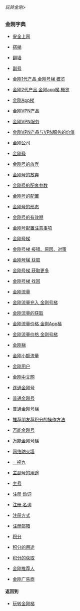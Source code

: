 ###### 玩转金刚>
### 金刚字典

- [安全上网](https://github.com/a2zitpro/web/blob/master/LadderFree/kkDictionary/ValueOfKKProducts&KKServices.md)
- [搭梯](https://github.com/a2zitpro/web/blob/master/LadderFree/kkDictionary/LadderReady.md)
- [翻墙](https://github.com/a2zitpro/web/blob/master/LadderFree/kkDictionary/OverTheWall.md)
- [副号](https://github.com/a2zitpro/web/blob/master/LadderFree/kkDictionary/KKIDAuxiliary.md)
- [金刚1代产品 金刚号梯 概览](https://github.com/a2zitpro/web/blob/master/LadderFree/kkDictionary/kkG1Overview.md)
- [金刚2代产品 金刚app梯 概览](https://github.com/a2zitpro/web/blob/master/LadderFree/kkDictionary/kkG2Overview.md)
- [金刚App梯](https://github.com/a2zitpro/web/blob/master/LadderFree/kkDictionary/KKLadderAPP.md)
- [金刚VPN产品](https://github.com/a2zitpro/web/blob/master/LadderFree/A.md)
- [金刚VPN服务](https://github.com/a2zitpro/web/blob/master/LadderFree/kkDictionary/KKServices.md)
- [金刚VPN产品与VPN服务的价值](https://github.com/a2zitpro/web/blob/master/LadderFree/kkDictionary/ValueOfKKProducts&KKServices.md)
- [金刚公司](https://github.com/a2zitpro/web/blob/master/LadderFree/kkDictionary/Atozitpro.md)
- [金刚号](https://github.com/a2zitpro/web/blob/master/LadderFree/kkDictionary/KKID.md)
- [金刚号的放弃](https://github.com/a2zitpro/web/blob/master/LadderFree/kkDictionary/kkid.md)
- [金刚号的放弃](https://github.com/a2zitpro/web/blob/master/LadderFree/kkDictionary/onefornine.md)
- [金刚号的配套参数](https://github.com/a2zitpro/web/blob/master/LadderFree/kkDictionary/KKIDsParameters.md)
- [金刚号的配置](https://github.com/a2zitpro/web/blob/master/LadderFree/kkDictionary/.md)
- [金刚号的形态](https://github.com/a2zitpro/web/blob/master/LadderFree/kkDictionary/.md)
- [金刚号的有效期](https://github.com/a2zitpro/web/blob/master/LadderFree/kkDictionary/.md)
- [金刚号配置注意事项](https://github.com/a2zitpro/web/blob/master/LadderFree/kkDictionary/ConsiderationsWhileConfigureKKID.md)
- [金刚号梯](https://github.com/a2zitpro/web/blob/master/LadderFree/kkDictionary/KKLadderKKID.md)
- [金刚号梯 报错、原因、对策](https://github.com/a2zitpro/web/blob/master/LadderFree/kkDictionary/KKLadderKKIDErroMessage.md)
- [金刚号梯 获取](https://github.com/a2zitpro/web/blob/master/LadderFree/kkDictionary/KKLadderKKIDGet.md)
- [金刚号梯 获取更多](https://github.com/a2zitpro/web/blob/master/LadderFree/kkDictionary/KKLadderKKIDGetMore.md)

- [金刚号梯 找回](https://github.com/a2zitpro/web/blob/master/LadderFree/kkDictionary/KKLadderKKIDGetBack.md)

- [金刚流量](https://github.com/a2zitpro/web/blob/master/LadderFree/kkDictionary/KKDataTraffic.md)
- [金刚流量充入 金刚号梯](https://github.com/a2zitpro/web/blob/master/LadderFree/kkDictionary/KKDataTrafficChargeForKKLadderKKID.md)
- [金刚流量的获取](https://github.com/a2zitpro/web/blob/master/LadderFree/kkDictionary/onefornine.md)
- [金刚流量价格 金刚App梯](https://github.com/a2zitpro/web/blob/master/LadderFree/kkDictionary/onefornine.md)
- [金刚流量价格 金刚号梯](https://github.com/a2zitpro/web/blob/master/LadderFree/kkDictionary/KKDatatrafficPriceOfLadderKKID.md)

- [金刚梯](https://github.com/a2zitpro/web/blob/master/LadderFree/kkDictionary/KKLadder.md)

- [金刚小额流量](https://github.com/a2zitpro/web/blob/master/LadderFree/kkDictionary/KKDataTrafficSmallAmount.md)

- [金刚用户](https://github.com/a2zitpro/web/blob/master/LadderFree/kkDictionary/KKUser.md)
- [金刚中文网](https://github.com/a2zitpro/web/blob/master/LadderFree/kkDictionary/KKSiteZh.md)
- [连通金刚号](https://github.com/a2zitpro/web/blob/master/LadderFree/kkDictionary/kkidsusage.md)
- [普通金刚号](https://github.com/a2zitpro/web/blob/master/LadderFree/kkDictionary/singlepurposekkid.md)
- [普通金刚号梯](https://github.com/a2zitpro/web/blob/master/LadderFree/kkDictionary/KKLadderKKIDSinglepurpose.md)
- [推荐朋友荐积分的操作方法]()
- [万能金刚号](https://github.com/a2zitpro/web/blob/master/LadderFree/kkDictionary/KKIDMultipurpose.md)
- [万能金刚号梯](https://github.com/a2zitpro/web/blob/master/LadderFree/kkDictionary/KKLadderKKIDMultipurpose.md)
- [网络防火墙](https://github.com/a2zitpro/web/blob/master/LadderFree/kkDictionary/FireWall.md)

- [一拖九](https://github.com/a2zitpro/web/blob/master/LadderFree/kkDictionary/OneForNine.md)
- [主副号的用途](https://github.com/a2zitpro/web/blob/master/LadderFree/kkDictionary/KKIDsUsage.md)
- [主号](https://github.com/a2zitpro/web/blob/master/LadderFree/kkDictionary/KKIDMain.md)
- [注册 动词](https://github.com/a2zitpro/web/blob/master/LadderFree/kkDictionary/Register.md)
- [注册 名词](https://github.com/a2zitpro/web/blob/master/LadderFree/kkDictionary/Registration.md)
- [注册方式](https://github.com/a2zitpro/web/blob/master/LadderFree/kkDictionary/RegistrationWay.md)
- [注册邮箱](https://github.com/a2zitpro/web/blob/master/LadderFree/kkDictionary/RegistrationEmailaddressAtKKSiteZh.md)


- [积分]()
- [积分的用途]()
- [积分的获取]()
- [金刚推荐人]()
- [金刚广告商]()



#### 返回到
- [玩转金刚梯](https://github.com/a2zitpro/web/blob/master/LadderFree/A.md)
